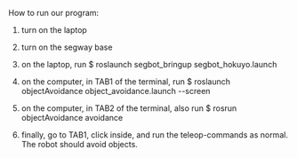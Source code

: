 How to run our program:
1. turn on the laptop
2. turn on the segway base

3. on the laptop, run 
      $ roslaunch segbot_bringup segbot_hokuyo.launch

4. on the computer, in TAB1 of the terminal, run
      $ roslaunch objectAvoidance object_avoidance.launch --screen
      
5. on the computer, in TAB2 of the terminal, also run
      $ rosrun objectAvoidance avoidance

6. finally, go to TAB1, click inside, and run the teleop-commands as normal. The robot should avoid objects.
